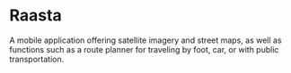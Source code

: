 # Raasta
A mobile application offering satellite imagery and street maps, as well as functions such as a route planner for traveling by foot, car, or with public transportation.
